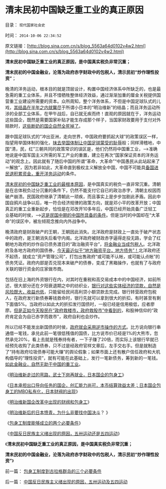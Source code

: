 # 清末民初中国缺乏重工业的真正原因

目录： `现代国家社会史` 

时间： `2014-10-06 22:34:52` 

原文链接：[http://blog.sina.com.cn/s/blog_5563a64d0102v4w2.html](http://blog.sina.com.cn/s/blog_5563a64d0102v4w2.html)

**清末民初中国缺乏重工业的真正原因，是中国真实税负非常沉重；**

**清末民初的中国金融业，沦落为政府赤字财政中的包税人，清示民初“炒作理性投资”**；

晚清的洋务运动，根本目的就是顶层设计，构置中国经济体系中所缺乏的，也是最急需的重工业体系，并且不惜牺牲整体经济效益，通过渐渐加重的厘金关税提供国营重工业建设所需要的资本。众所周知，整个洋务体系，不但是中国足球队式的儿戏，[其结晶在半年之内就馨尽](../../../2014/9/25/甲午惨败中的替罪羊，掩盖了中华帝国传统文化的缺陷.md)于所谓小日本的“明治维新”的结晶；而且洋务运动所涉的全部工业体系，在甲午战后，自已就无疾而终！直观的原因就在于，洋务运动这些国企，既然是需要国家补贴才能生存成那个样子，当国家财政要用于支付对外赔款时，[这些断奶的国企自然全死掉了](../../../2009/8/12/国企吃奶的力气不该留到六十岁还用.md)。

跟中国足球队式的“冲出亚洲，走向世界，中国政府要抓起大球”的政策误区一样，指望用举国体制的强化，[抹去举国体制让中国足球蒙受的耻辱](../../../2014/7/19/俺国军队不比中国足球强，中国足球只是反复直播着甲午悲剧.md)般；同样滑稽地，中国“清，民，红”三朝共同的政策常识的误区是，他们仍然将中国重工业，——>准确地说是中国军国主义所需的军工产业的重置，建立在再次“国家保证资本的洋务运动”的观念上。因此就有了随后中国的所谓“革命，大革命”“中国愚民从此站起来了＝解放”，因为若非如此，大革命直到极权主义解放全中国，中国不可能具[备国进民退积累资金，重开洋务运动](../../../2014/7/13/晚清崛起的失败，因为国进民退的洋务运动，自强不息.md)的条件。

[清末民初的中国缺乏重工业的最根本原因](http://blog.sina.com.cn/s/blog_5306179b0102v45x.html)，是中国真实的税负一直非常沉重。清朝是在总体税负过分沉重的条件下，仍然不能支付它自已的政治赤字，清朝主权因而破产崩溃。民国政府继承了清朝此一顽疾，而且事实上是步步加剧此矛盾。因此中国自鸦片战争以后，唯一符合经济规律的政策方向，就是邓小平的改革开放；中国真正的重工业重新起步，恰恰是在邓改开10多年后，中国已经开始具备广泛轻工业基础的时侯，——>[这是民国中期的中国所具备的条件](../../../2011/1/16/民国是工业相对发达的寡头经济.md)。但是当时的中国却在“大革命”的误区中，被左倾观念推向内外战争中。

晚清政府是财政破产的王朝，王朝因此消失。北洋政府是财政上一直处于破产状态中的政府，是王朝消失后看守内阁。北洋政府被财政赤字逼得走投无路，学会了红朝地方政府的炒作自已债务渡日的“政治融资平台”，[将金融业当成包税人](../../../2014/9/24/包税人制度是赤字困境中的政府，极具诱惑的吗啡型改革方案.md)。北洋政府及各地方政府的国债券，[今天最近似于“地方融资平台，地方债务”！](../../../2013/7/29/地方债务危机当头，反思“共识”的几派主流经济学.md)北洋政府还不起债，就成立“资产管理公司”，打包出售政府“或可能不认帐，或可能认点帐”的债务凭证。政府内部是否兑现本来破产的债券，变成了黑箱操作，也就有了与政府关联的银行资金的庄家做市商。

包括在旧上海的外资银行在内，对其时在重税和高交易成本中的中国经济，如前所述，很大部分还在夕阳衰退期之中的纺织业，[银行对这些实体经济的贷款，自然是风险既大，收益也低](../../../2013/12/24/凯恩斯主义的“毒瘾定理”，“钱荒”与通货膨胀并存.md)，只能留给民间高利贷小额贷款去完成。银行转营政府包税人，在政府发行新债券筹钱救命时，银行先就可以拿到很大的折扣，有时甚至有剩下面值5%。当政府以如此大的折扣发行国债时，一般已经是信用极低，应者廖廖。[但是正如今天股民在“政府救楼市，政府救股市”中看到的](../../../2011/10/25/管理层不救市是市场经济的进步.md)，和股神信仰的“政府肯定会为自已赤字而救市”，政府自利也会炒作。

所以已经不能发出新国债的时侯，[政府就会采用逆市操作的方式](../../../2007/8/30/谁是中国股市最大的庄家.md)。比方说向银行串通借一笔钱，承兑此前一笔很低残值的国债，比方说市价已经是1%的大熊市，忽然承兑20%，看上去就是残券持有者，一下子赚了20倍，而实际上该银行早就已经预先收购了此类债券，只不过是经政府官样文章后，左手交右手。但是就制造了“持有政府垃圾债券可能大赚”的舆论假象；如果市面上还有散户信任政府和大机构倡导的“理性投资”，就有可能在此基础上，发行一笔新债务，筹到新的一笔钱。[如此金融业，自然无助于中国的重工业](../../../2012/6/21/“西方侵略中国和赔款”对中国经济没影响；.md)。

《[明治维新走过的弯路，武士下岗再就业，日本国企的包身工](../../../2014/9/30/明治维新的弯路，武士下岗再就业，日本国企的包身工.md)》

《[日本承担出口导向任务的国企，创汇能力尚可，本币结算效益太差；日本国企包身工的MBO私有化，日本财阀的出现](../../../2014/10/1/日本国企包身工的MBO私有化，日本财阀的出现.md)》

《[明治维新国企改革中出现的财阀和包身工](../../../2014/10/2/明治维新国企改革中出现的财阀和包身工.md)》

《[明治维新后的日本愤青，为什么非要找中国决斗](../../../2014/10/3/明治维新后的日本愤青，为什么非要找中国决斗？.md)？
》

《[包身工制度能够成立的两个必要条件](../../../2014/10/4/包身工制度能够成立的两个必要条件.md)》

《[中国反日民族主义绪出现的原因，五卅运动还是五四运动](../../../2014/10/5/中国反日民族主义绪出现的原因，五卅运动及五四运动.md)》

《**清末民初中国缺乏重工业的真正原因，是中国真实税负非常沉重；**

**清末民初的中国金融业，沦落为政府赤字财政中的包税人，清示民初“炒作理性投资”**》

前一篇： [包身工制度到古拉格群岛的三个必要条件](../../../2014/10/7/包身工制度到古拉格群岛的三个必要条件.md)

后一篇： [中国反日民族主义绪出现的原因，五卅运动及五四运动](../../../2014/10/5/中国反日民族主义绪出现的原因，五卅运动及五四运动.md)

